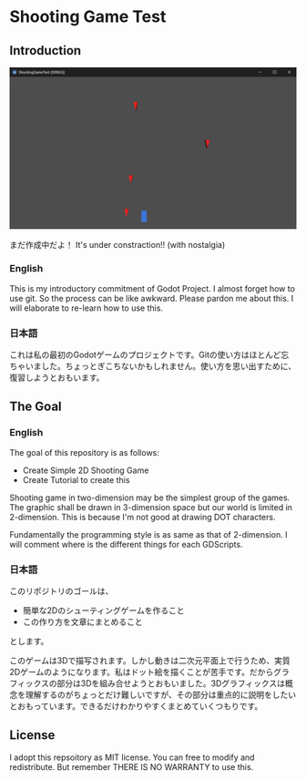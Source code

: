 # Shooting Game Test

## Introduction

![Screenshot1](screen1.png)

まだ作成中だよ！
It's under constraction!! (with nostalgia)

### English

This is my introductory commitment of Godot Project. I almost forget how to use git. So the process can be like awkward. Please pardon me about this. I will elaborate to re-learn how to use this.

### 日本語

これは私の最初のGodotゲームのプロジェクトです。Gitの使い方はほとんど忘ちゃいました。ちょっとぎこちないかもしれません。使い方を思い出すために、復習しようとおもいます。

## The Goal

### English

The goal of this repository is as follows:

+ Create Simple 2D Shooting Game 
+ Create Tutorial to create this

Shooting game in two-dimension may be the simplest group of the games. The graphic shall be drawn in 3-dimension space but our world is limited in 2-dimension. This is because I'm not good at drawing DOT characters. 

Fundamentally the programming style is as same as that of 2-dimension. I will comment where is the different things for each GDScripts. 

### 日本語

このリポジトリのゴールは、

+ 簡単な2Dのシューティングゲームを作ること
+ この作り方を文章にまとめること

とします。

このゲームは3Dで描写されます。しかし動きは二次元平面上で行うため、実質2Dゲームのようになります。私はドット絵を描くことが苦手です。だからグラフィックスの部分は3Dを組み合せようとおもいました。3Dグラフィックスは概念を理解するのがちょっとだけ難しいですが、その部分は重点的に説明をしたいとおもっています。できるだけわかりやすくまとめていくつもりです。

## License

I adopt this repsoitory as MIT license. You can free to modify and redistribute. But remember THERE IS NO WARRANTY to use this. 

